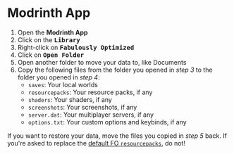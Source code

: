# Modrinth App

1. Open the **Modrinth App**
2. Click on the <kbd>**Library**</kbd>
3. Right-click on <kbd>**Fabulously Optimized**</kbd>
4. Click on <kbd>**Open Folder**</kbd>
5. Open another folder to move your data to, like Documents
6. Copy the following files from the folder you opened in _step 3_ to the folder you opened in _step 4_:
   * `saves`: Your local worlds
   * `resourcepacks`: Your resource packs, if any
   * `shaders`: Your shaders, if any
   * `screenshots`: Your screenshots, if any
   * `server.dat`: Your multiplayer servers, if any
   * `options.txt`: Your custom options and keybinds, if any

If you want to restore your data, move the files you copied in _step 5_ back. If you're asked to replace the [default FO `resourcepacks`](../../info/resource-packs.md), do not!
